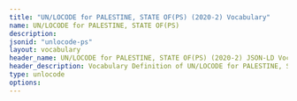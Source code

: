 ```yaml
---
title: "UN/LOCODE for PALESTINE, STATE OF(PS) (2020-2) Vocabulary"
name: UN/LOCODE for PALESTINE, STATE OF(PS) 
description: 
jsonid: "unlocode-ps"
layout: vocabulary
header_name: UN/LOCODE for PALESTINE, STATE OF(PS) (2020-2) JSON-LD Vocabulary
header_description: Vocabulary Definition of UN/LOCODE for PALESTINE, STATE OF(PS) (2020-2) semantics in HTML format. JSON-LD format is available at [unlocode-ps.jsonld](/vocabulary/unlocode-ps.jsonld)
type: unlocode
options:
---
```

